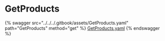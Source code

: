 # GetProducts

{% swagger src="../../../.gitbook/assets/GetProducts.yaml" path="GetProducts" method="get" %}
[GetProducts.yaml](../../../.gitbook/assets/GetProducts.yaml)
{% endswagger %}

